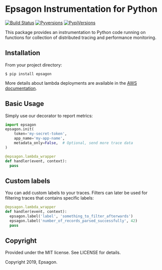 # Epsagon Instrumentation for Python
[![Build Status](https://travis-ci.com/epsagon/epsagon-python.svg?token=wsveVqcNtBtmq6jpZfSf&branch=master)](https://travis-ci.com/epsagon/epsagon-python)
[![Pyversions](https://img.shields.io/pypi/pyversions/epsagon.svg?style=flat)](https://pypi.org/project/epsagon/)
[![PypiVersions](https://img.shields.io/pypi/v/epsagon.svg)](https://pypi.org/project/epsagon/)

This package provides an instrumentation to Python code running on functions for collection of distributed tracing and performance monitoring.


## Installation

From your project directory:

```
$ pip install epsagon
```

More details about lambda deployments are available in the [AWS documentation](https://docs.aws.amazon.com/lambda/latest/dg/lambda-python-how-to-create-deployment-package.html).

## Basic Usage

Simply use our decorator to report metrics:

```python
import epsagon
epsagon.init(
    token='my-secret-token',
    app_name='my-app-name',
    metadata_only=False,  # Optional, send more trace data
)

@epsagon.lambda_wrapper
def handler(event, context):
  pass
```

## Custom labels

You can add custom labels to your traces. Filters can later be used for filtering
traces that contains specific labels:
```python
@epsagon.lambda_wrapper
def handler(event, context):
  epsagon.label('label', 'something_to_filter_afterwards')
  epsagon.label('number_of_records_parsed_successfully', 42)
  pass
```

## Copyright

Provided under the MIT license. See LICENSE for details.

Copyright 2019, Epsagon.
